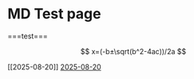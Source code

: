 # MD Test page


===test===

$$ x=(-b±\sqrt(b^2-4ac))/2a $$

[[2025-08-20]]
[2025-08-20](2025-08-20.md)
